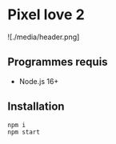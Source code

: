 # Pixel love 2

![./media/header.png]

## Programmes requis

- Node.js 16+

## Installation

```
npm i
npm start
```
